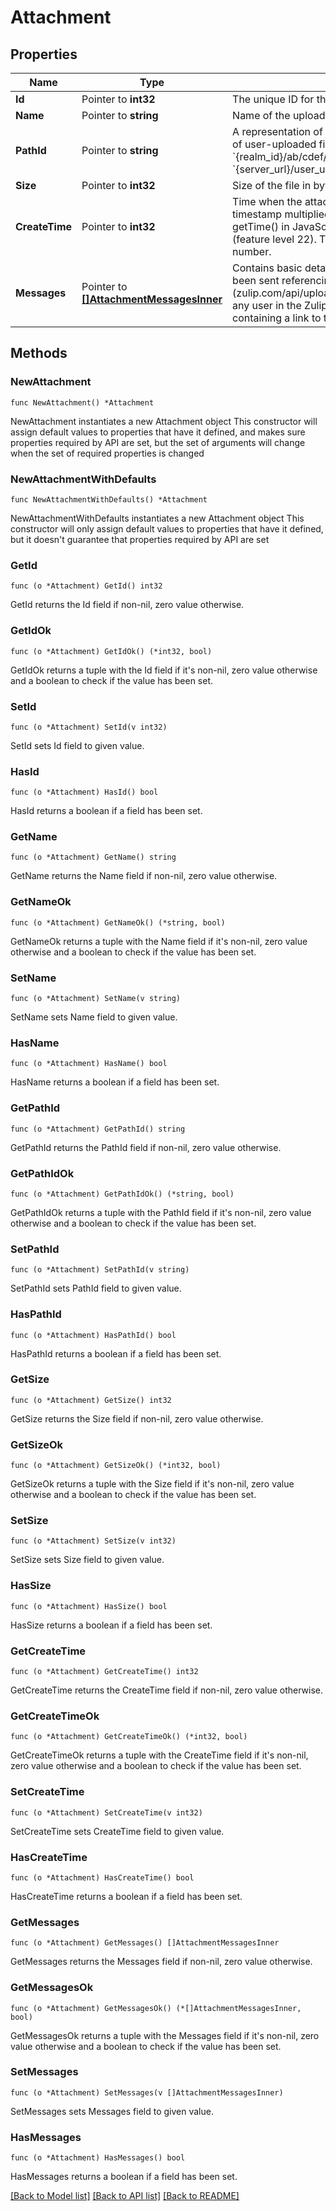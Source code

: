 # Attachment

## Properties

Name | Type | Description | Notes
------------ | ------------- | ------------- | -------------
**Id** | Pointer to **int32** | The unique ID for the attachment.  | [optional] 
**Name** | Pointer to **string** | Name of the uploaded file.  | [optional] 
**PathId** | Pointer to **string** | A representation of the path of the file within the repository of user-uploaded files. If the &#x60;path_id&#x60; of a file is &#x60;{realm_id}/ab/cdef/temp_file.py&#x60;, its URL will be: &#x60;{server_url}/user_uploads/{realm_id}/ab/cdef/temp_file.py&#x60;.  | [optional] 
**Size** | Pointer to **int32** | Size of the file in bytes.  | [optional] 
**CreateTime** | Pointer to **int32** | Time when the attachment was uploaded as a UNIX timestamp multiplied by 1000 (matching the format of getTime() in JavaScript).  **Changes**: Changed in Zulip 3.0 (feature level 22). This field was previously a floating point number.  | [optional] 
**Messages** | Pointer to [**[]AttachmentMessagesInner**](AttachmentMessagesInner.md) | Contains basic details on any Zulip messages that have been sent referencing this [uploaded file](zulip.com/api/upload-file. This includes messages sent by any user in the Zulip organization who sent a message containing a link to the uploaded file.  | [optional] 

## Methods

### NewAttachment

`func NewAttachment() *Attachment`

NewAttachment instantiates a new Attachment object
This constructor will assign default values to properties that have it defined,
and makes sure properties required by API are set, but the set of arguments
will change when the set of required properties is changed

### NewAttachmentWithDefaults

`func NewAttachmentWithDefaults() *Attachment`

NewAttachmentWithDefaults instantiates a new Attachment object
This constructor will only assign default values to properties that have it defined,
but it doesn't guarantee that properties required by API are set

### GetId

`func (o *Attachment) GetId() int32`

GetId returns the Id field if non-nil, zero value otherwise.

### GetIdOk

`func (o *Attachment) GetIdOk() (*int32, bool)`

GetIdOk returns a tuple with the Id field if it's non-nil, zero value otherwise
and a boolean to check if the value has been set.

### SetId

`func (o *Attachment) SetId(v int32)`

SetId sets Id field to given value.

### HasId

`func (o *Attachment) HasId() bool`

HasId returns a boolean if a field has been set.

### GetName

`func (o *Attachment) GetName() string`

GetName returns the Name field if non-nil, zero value otherwise.

### GetNameOk

`func (o *Attachment) GetNameOk() (*string, bool)`

GetNameOk returns a tuple with the Name field if it's non-nil, zero value otherwise
and a boolean to check if the value has been set.

### SetName

`func (o *Attachment) SetName(v string)`

SetName sets Name field to given value.

### HasName

`func (o *Attachment) HasName() bool`

HasName returns a boolean if a field has been set.

### GetPathId

`func (o *Attachment) GetPathId() string`

GetPathId returns the PathId field if non-nil, zero value otherwise.

### GetPathIdOk

`func (o *Attachment) GetPathIdOk() (*string, bool)`

GetPathIdOk returns a tuple with the PathId field if it's non-nil, zero value otherwise
and a boolean to check if the value has been set.

### SetPathId

`func (o *Attachment) SetPathId(v string)`

SetPathId sets PathId field to given value.

### HasPathId

`func (o *Attachment) HasPathId() bool`

HasPathId returns a boolean if a field has been set.

### GetSize

`func (o *Attachment) GetSize() int32`

GetSize returns the Size field if non-nil, zero value otherwise.

### GetSizeOk

`func (o *Attachment) GetSizeOk() (*int32, bool)`

GetSizeOk returns a tuple with the Size field if it's non-nil, zero value otherwise
and a boolean to check if the value has been set.

### SetSize

`func (o *Attachment) SetSize(v int32)`

SetSize sets Size field to given value.

### HasSize

`func (o *Attachment) HasSize() bool`

HasSize returns a boolean if a field has been set.

### GetCreateTime

`func (o *Attachment) GetCreateTime() int32`

GetCreateTime returns the CreateTime field if non-nil, zero value otherwise.

### GetCreateTimeOk

`func (o *Attachment) GetCreateTimeOk() (*int32, bool)`

GetCreateTimeOk returns a tuple with the CreateTime field if it's non-nil, zero value otherwise
and a boolean to check if the value has been set.

### SetCreateTime

`func (o *Attachment) SetCreateTime(v int32)`

SetCreateTime sets CreateTime field to given value.

### HasCreateTime

`func (o *Attachment) HasCreateTime() bool`

HasCreateTime returns a boolean if a field has been set.

### GetMessages

`func (o *Attachment) GetMessages() []AttachmentMessagesInner`

GetMessages returns the Messages field if non-nil, zero value otherwise.

### GetMessagesOk

`func (o *Attachment) GetMessagesOk() (*[]AttachmentMessagesInner, bool)`

GetMessagesOk returns a tuple with the Messages field if it's non-nil, zero value otherwise
and a boolean to check if the value has been set.

### SetMessages

`func (o *Attachment) SetMessages(v []AttachmentMessagesInner)`

SetMessages sets Messages field to given value.

### HasMessages

`func (o *Attachment) HasMessages() bool`

HasMessages returns a boolean if a field has been set.


[[Back to Model list]](../README.md#documentation-for-models) [[Back to API list]](../README.md#documentation-for-api-endpoints) [[Back to README]](../README.md)


